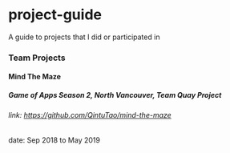 # project-guide
A guide to projects that I did or participated in

### Team Projects

#### Mind The Maze
##### Game of Apps Season 2, North Vancouver, Team Quay Project
###### link: https://github.com/QintuTao/mind-the-maze
date: Sep 2018 to May 2019
